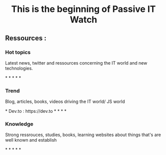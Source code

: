 <h1 align='center'> This is the beginning of Passive IT Watch</h1>

<h2 align='left'>Ressources : </h2>

<h3 align='left'>Hot topics</h3>

<p align='left'>Latest news, twitter and ressources concerning the IT world and new technologies.</p>

<td> 
<tr>* </tr>
<tr>* </tr>
<tr>* </tr>
<tr>* </tr>
<tr>* </tr>
</td>

<h3 align='left'>Trend</h3>

<p align='left'>Blog, articles, books, videos driving the IT world/ JS world</p>

<td> 
<tr>*  Dev.to : https://dev.to </tr>
<tr>* </tr>
<tr>* </tr>
<tr>* </tr>
<tr>* </tr>
</td>

<h3 align='left'>Knowledge</h3>

<p align='left'>Strong ressrouces, studies, books, learning websites about things that's are well known and establish</p>

<td> 
<tr>* </tr>
<tr>* </tr>
<tr>* </tr>
<tr>* </tr>
<tr>* </tr>
</td>
